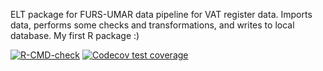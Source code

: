 
ELT package for FURS-UMAR data pipeline for VAT register data. Imports
data, performs some checks and transformations, and writes to local
database. My first R package :)

<!-- badges: start -->

[![R-CMD-check](https://github.com/majazaloznik/ddvR/workflows/R-CMD-check/badge.svg)](https://github.com/majazaloznik/ddvR/actions)
[![Codecov test
coverage](https://codecov.io/gh/majazaloznik/ddvR/branch/master/graph/badge.svg)](https://app.codecov.io/gh/majazaloznik/ddvR?branch=master)
<!-- badges: end -->
